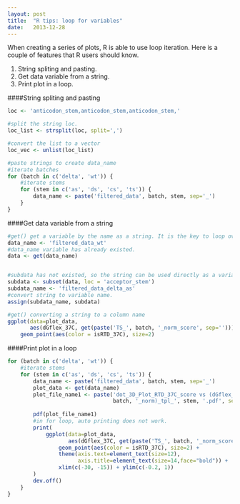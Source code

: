 ```yaml
---
layout: post
title:  "R tips: loop for variables"
date:   2013-12-28
---
```

    
When creating a series of plots, R is able to use loop iteration. Here is a couple of features that R users should know.  

1. String spliting and pasting.  
2. Get data variable from a string.
3. Print plot in a loop.


####String spliting and pasting
```r
loc <- 'anticodon_stem,anticodon_stem,anticodon_stem,'

#split the string loc.
loc_list <- strsplit(loc, split=',')

#convert the list to a vector
loc_vec <- unlist(loc_list)

#paste strings to create data_name
#iterate batches
for (batch in c('delta', 'wt')) {
    #iterate stems
    for (stem in c('as', 'ds', 'cs', 'ts')) {
        data_name <- paste('filtered_data', batch, stem, sep='_')
    }
}
```

####Get data variable from a string
```r
#get() get a variable by the name as a string. It is the key to loop over variables.
data_name <- 'filtered_data_wt'
#data_name variable has already existed.
data <- get(data_name)


#subdata has not existed, so the string can be used directly as a variable name to be asigned.
subdata <- subset(data, loc = 'acceptor_stem')
subdata_name <- 'filtered_data_delta_as'
#convert string to variable name. 
assign(subdata_name, subdata)

#get() converting a string to a column name
ggplot(data=plot_data, 
	   aes(dGflex_37C, get(paste('TS_', batch, '_norm_score', sep='')))) + 
    geom_point(aes(color = isRTD_37C), size=2)
```

####Print plot in a loop
```r
for (batch in c('delta', 'wt')) {
    #iterate stems
    for (stem in c('as', 'ds', 'cs', 'ts')) {
        data_name <- paste('filtered_data', batch, stem, sep='_')
        plot_data <- get(data_name)
        plot_file_name1 <- paste('dot_3D_Plot_RTD_37C_score vs (dGflex_37C-n-TS_', 
                                 batch, '_norm)_tpl_', stem, '.pdf', sep='')
        
        pdf(plot_file_name1)
        #in for loop, auto printing does not work.
        print(
            ggplot(data=plot_data, 
            	   aes(dGflex_37C, get(paste('TS_', batch, '_norm_score', sep='')))) + 
                geom_point(aes(color = isRTD_37C), size=2) +  
                theme(axis.text=element_text(size=12),
                      axis.title=element_text(size=14,face="bold")) + 
                xlim(c(-30, -15)) + ylim(c(-0.2, 1))
        )
        dev.off()  
    }
}

```